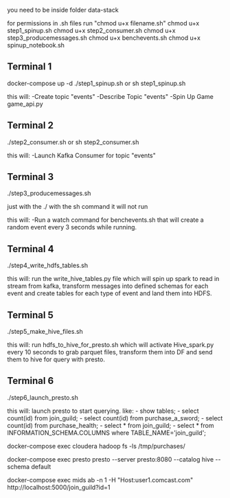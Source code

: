 you need to be inside folder data-stack

for permissions in .sh files run "chmod u+x filename.sh"
chmod u+x step1_spinup.sh
chmod u+x step2_consumer.sh
chmod u+x step3_producemessages.sh
chmod u+x benchevents.sh
chmod u+x spinup_notebook.sh


## Terminal 1

docker-compose up -d
./step1_spinup.sh    or     sh step1_spinup.sh

this will: -Create topic "events" -Describe Topic "events" -Spin Up Game game_api.py

## Terminal 2

./step2_consumer.sh    or     sh step2_consumer.sh 

this will: -Launch Kafka Consumer for topic "events"

## Terminal 3

./step3_producemessages.sh 

just with the ./ with  the sh command it will not run

this will: -Run a watch command for benchevents.sh that will create a random event every 3 seconds while running.

## Terminal 4

./step4_write_hdfs_tables.sh

this will: run the write_hive_tables.py file which will spin up spark to read in stream from kafka, transform messages into defined schemas for each event and create tables for each type of event and land them into HDFS.

## Terminal 5

./step5_make_hive_files.sh

this will: run hdfs_to_hive_for_presto.sh which will activate Hive_spark.py every 10 seconds to grab parquet files, transform them into DF and send them to hive for query with presto.


## Terminal 6

./step6_launch_presto.sh 

this will: launch presto to start querying. like:
    - show tables;
    - select count(id) from join_guild;
    - select count(id) from purchase_a_sword;
    - select count(id) from purchase_health;
    - select * from join_guild;
    - select * from INFORMATION_SCHEMA.COLUMNS where TABLE_NAME='join_guild';




docker-compose exec cloudera hadoop fs -ls /tmp/purchases/

docker-compose exec presto presto --server presto:8080 --catalog hive --schema default

docker-compose exec mids ab -n 1 -H "Host:user1.comcast.com" http://localhost:5000/join_guild?id=1